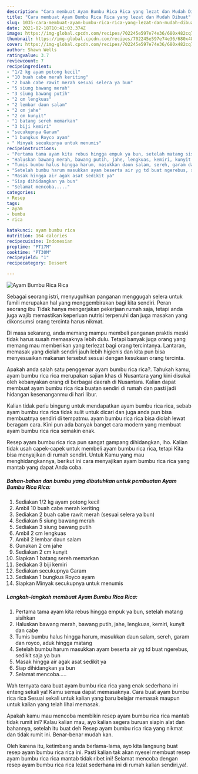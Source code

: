 ```yaml
---
description: "Cara membuat Ayam Bumbu Rica Rica yang lezat dan Mudah Dibuat"
title: "Cara membuat Ayam Bumbu Rica Rica yang lezat dan Mudah Dibuat"
slug: 1035-cara-membuat-ayam-bumbu-rica-rica-yang-lezat-dan-mudah-dibuat
date: 2021-02-18T10:41:03.374Z
image: https://img-global.cpcdn.com/recipes/702245e597e74e36/680x482cq70/ayam-bumbu-rica-rica-foto-resep-utama.jpg
thumbnail: https://img-global.cpcdn.com/recipes/702245e597e74e36/680x482cq70/ayam-bumbu-rica-rica-foto-resep-utama.jpg
cover: https://img-global.cpcdn.com/recipes/702245e597e74e36/680x482cq70/ayam-bumbu-rica-rica-foto-resep-utama.jpg
author: Shawn Wells
ratingvalue: 3.7
reviewcount: 7
recipeingredient:
- "1/2 kg ayam potong kecil"
- "10 buah cabe merah keriting"
- "2 buah cabe rawit merah sesuai selera ya bun"
- "5 siung bawang merah"
- "3 siung bawang putih"
- "2 cm lengkuas"
- "2 lembar daun salam"
- "2 cm jahe"
- "2 cm kunyit"
- "1 batang sereh memarkan"
- "3 biji kemiri"
- "secukupnya Garam"
- "1 bungkus Royco ayam"
- " Minyak secukupnya untuk menumis"
recipeinstructions:
- "Pertama tama ayam kita rebus hingga empuk ya bun, setelah matang sisihkan"
- "Haluskan bawang merah, bawang putih, jahe, lengkuas, kemiri, kunyit dan cabe"
- "Tumis bumbu halus hingga harum, masukkan daun salam, sereh, garam dan royco, aduk hingga matang"
- "Setelah bumbu harum masukkan ayam beserta air yg td buat ngerebus, sedikit saja ya bun"
- "Masak hingga air agak asat sedikit ya"
- "Siap dihidangkan ya bun"
- "Selamat mencoba....."
categories:
- Resep
tags:
- ayam
- bumbu
- rica

katakunci: ayam bumbu rica 
nutrition: 164 calories
recipecuisine: Indonesian
preptime: "PT17M"
cooktime: "PT30M"
recipeyield: "1"
recipecategory: Dessert

---
```



![Ayam Bumbu Rica Rica](https://img-global.cpcdn.com/recipes/702245e597e74e36/680x482cq70/ayam-bumbu-rica-rica-foto-resep-utama.jpg)

Sebagai seorang istri, menyuguhkan panganan menggugah selera untuk famili merupakan hal yang menggembirakan bagi kita sendiri. Peran seorang ibu Tidak hanya mengerjakan pekerjaan rumah saja, tetapi anda juga wajib memastikan keperluan nutrisi terpenuhi dan juga masakan yang dikonsumsi orang tercinta harus nikmat.

Di masa  sekarang, anda memang mampu membeli panganan praktis meski tidak harus susah memasaknya lebih dulu. Tetapi banyak juga orang yang memang mau memberikan yang terlezat bagi orang tercintanya. Lantaran, memasak yang diolah sendiri jauh lebih higienis dan kita pun bisa menyesuaikan makanan tersebut sesuai dengan kesukaan orang tercinta. 



Apakah anda salah satu penggemar ayam bumbu rica rica?. Tahukah kamu, ayam bumbu rica rica merupakan sajian khas di Nusantara yang kini disukai oleh kebanyakan orang di berbagai daerah di Nusantara. Kalian dapat membuat ayam bumbu rica rica buatan sendiri di rumah dan pasti jadi hidangan kesenanganmu di hari libur.

Kalian tidak perlu bingung untuk mendapatkan ayam bumbu rica rica, sebab ayam bumbu rica rica tidak sulit untuk dicari dan juga anda pun bisa membuatnya sendiri di tempatmu. ayam bumbu rica rica bisa diolah lewat beragam cara. Kini pun ada banyak banget cara modern yang membuat ayam bumbu rica rica semakin enak.

Resep ayam bumbu rica rica pun sangat gampang dihidangkan, lho. Kalian tidak usah capek-capek untuk membeli ayam bumbu rica rica, tetapi Kita bisa menyajikan di rumah sendiri. Untuk Kamu yang mau menghidangkannya, berikut ini cara menyajikan ayam bumbu rica rica yang mantab yang dapat Anda coba.

<!--inarticleads1-->

##### Bahan-bahan dan bumbu yang dibutuhkan untuk pembuatan Ayam Bumbu Rica Rica:

1. Sediakan 1/2 kg ayam potong kecil
1. Ambil 10 buah cabe merah keriting
1. Sediakan 2 buah cabe rawit merah (sesuai selera ya bun)
1. Sediakan 5 siung bawang merah
1. Sediakan 3 siung bawang putih
1. Ambil 2 cm lengkuas
1. Ambil 2 lembar daun salam
1. Gunakan 2 cm jahe
1. Sediakan 2 cm kunyit
1. Siapkan 1 batang sereh memarkan
1. Sediakan 3 biji kemiri
1. Sediakan secukupnya Garam
1. Sediakan 1 bungkus Royco ayam
1. Siapkan  Minyak secukupnya untuk menumis




<!--inarticleads2-->

##### Langkah-langkah membuat Ayam Bumbu Rica Rica:

1. Pertama tama ayam kita rebus hingga empuk ya bun, setelah matang sisihkan
1. Haluskan bawang merah, bawang putih, jahe, lengkuas, kemiri, kunyit dan cabe
1. Tumis bumbu halus hingga harum, masukkan daun salam, sereh, garam dan royco, aduk hingga matang
1. Setelah bumbu harum masukkan ayam beserta air yg td buat ngerebus, sedikit saja ya bun
1. Masak hingga air agak asat sedikit ya
1. Siap dihidangkan ya bun
1. Selamat mencoba.....




Wah ternyata cara buat ayam bumbu rica rica yang enak sederhana ini enteng sekali ya! Kamu semua dapat memasaknya. Cara buat ayam bumbu rica rica Sesuai sekali untuk kalian yang baru belajar memasak maupun untuk kalian yang telah lihai memasak.

Apakah kamu mau mencoba membikin resep ayam bumbu rica rica mantab tidak rumit ini? Kalau kalian mau, ayo kalian segera buruan siapin alat dan bahannya, setelah itu buat deh Resep ayam bumbu rica rica yang nikmat dan tidak rumit ini. Benar-benar mudah kan. 

Oleh karena itu, ketimbang anda berlama-lama, ayo kita langsung buat resep ayam bumbu rica rica ini. Pasti kalian tak akan nyesel membuat resep ayam bumbu rica rica mantab tidak ribet ini! Selamat mencoba dengan resep ayam bumbu rica rica lezat sederhana ini di rumah kalian sendiri,ya!.


